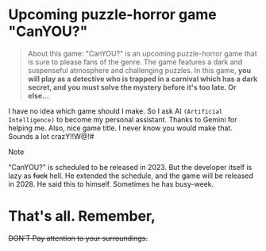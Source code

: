 # Upcoming puzzle-horror game "CanYOU?"
> About this game: "CanYOU?" is an upcoming puzzle-horror game that is sure to please fans of the genre. The game features a dark and suspenseful atmosphere and challenging puzzles. In this game, **you will play as a detective who is trapped in a carnival which has a dark secret, and you must solve the mystery before it's too late. Or else...**

I have no idea which game should I make. So I ask AI ```(Artificial Intelligence)``` to become my personal assistant. Thanks to Gemini for helping me. Also, nice game title. I never know you would make that. Sounds a lot crazY!!W@!#

> [!NOTE]
> "CanYOU?" is scheduled to be released in 2023. But the developer itself is lazy as ~~fuck~~ hell. He extended the schedule, and the game will be released in 2028. He said this to himself. Sometimes he has busy-week.

# That's all. Remember,
~~DON'T Pay attention to your surroundings.~~
